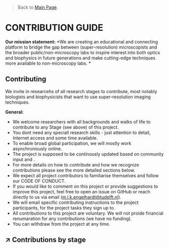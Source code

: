 > Back to [Main Page](/README.md).    

# CONTRIBUTION GUIDE    


**Our mission statement:** *We are creating an educational and connecting platform to bridge the gap between (super-resolution) microscopists and the broader public/non-microscopy labs to inspire interest into both optics and biophysics in future generations and make cutting-edge techniques more available to non-microscopy labs. *   


##  Contributing 
We invite in researcehs of all research stages to contribute, most notably biologists and biophysicists that want to use super-resolution imaging techniques. 

**General:**
- We welcome researchers with all backgrounds and walks of life to contribute to any Stage (see above) of this project.   
- You dont need any speciall research skills - just attention to detail, Internet access and some time available.   
- To enable broad global participation, we will mostly work asynchroniously online. 
- The project is supposed to be continously updated based on community input and .
- For more details on how to contribute and how we recognize contributions please see the more detailed sections below.  
-  We expect all project contributors to familiarise themselves and follow our CODE OF CONDUCT.
- If you would like to comment on this project or provide suggestions to improve this project, feel free to open an issue on GitHub or reach directly to us via email (m.l.k.engelhardt@tudelft.nl).   
- We will email specific contributing instructions to the project participants, for the project tasks they sign up to.      
- All contributions to this project are voluntary. We will not proide financial renumaration for any contributions (we have no funding).
- You can withdraw from the project at any time.        

## :arrow_upper_right:  Contributions by stage   